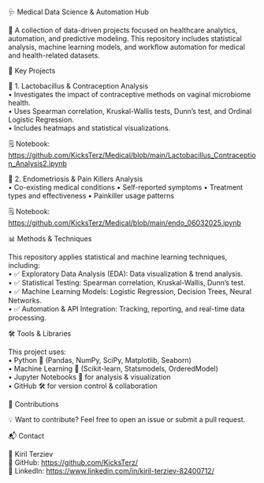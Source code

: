 🩺 Medical Data Science & Automation Hub

🚀 A collection of data-driven projects focused on healthcare analytics, automation, and predictive modeling.
This repository includes statistical analysis, machine learning models, and workflow automation for medical and health-related datasets.

🔬 Key Projects

📌 1. Lactobacillus & Contraception Analysis  
	•	Investigates the impact of contraceptive methods on vaginal microbiome health.  
	•	Uses Spearman correlation, Kruskal-Wallis tests, Dunn’s test, and Ordinal Logistic Regression.  
	•	Includes heatmaps and statistical visualizations.  

🗒️ Notebook: https://github.com/KicksTerz/Medical/blob/main/Lactobacillus_Contraception_Analysis2.ipynb

📌 2. Endometriosis & Pain Killers Analysis  
	•	Co-existing medical conditions
	•	Self-reported symptoms
	•	Treatment types and effectiveness
	•	Painkiller usage patterns
 
🗒️ Notebook: https://github.com/KicksTerz/Medical/blob/main/endo_06032025.ipynb

📊 Methods & Techniques

This repository applies statistical and machine learning techniques, including:  
	•	✅ Exploratory Data Analysis (EDA): Data visualization & trend analysis.  
	•	✅ Statistical Testing: Spearman correlation, Kruskal-Wallis, Dunn’s test.  
	•	✅ Machine Learning Models: Logistic Regression, Decision Trees, Neural Networks.  
	•	✅ Automation & API Integration: Tracking, reporting, and real-time data processing.  

🛠️ Tools & Libraries

This project uses:  
	•	Python 🐍 (Pandas, NumPy, SciPy, Matplotlib, Seaborn)  
	•	Machine Learning 🤖 (Scikit-learn, Statsmodels, OrderedModel)  
	•	Jupyter Notebooks 📓 for analysis & visualization  
	•	GitHub 🛠 for version control & collaboration  

 📢 Contributions

💡 Want to contribute? Feel free to open an issue or submit a pull request. 

📬 Contact

📩 Kiril Terziev  
📌 GitHub: https://github.com/KicksTerz/  
📌 LinkedIn: https://www.linkedin.com/in/kiril-terziev-82400712/  
